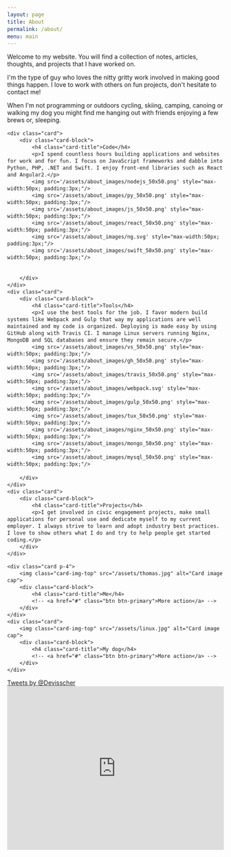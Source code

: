```yaml
---
layout: page
title: About
permalink: /about/
menu: main
---
```

Welcome to my website. You will find a collection of notes, articles, thoughts, and projects that I have worked on.

I'm the type of guy who loves the nitty gritty work involved in making good things happen. I love to work with others on fun projects, don't hesitate to contact me!

When I'm not programming or outdoors cycling, skiing, camping, canoing or walking my dog you might find me hanging out with friends enjoying a few brews or, sleeping.

<div class="card-columns">

	<div class="card">
		<div class="card-block">
			<h4 class="card-title">Code</h4>
			<p>I spend countless hours building applications and websites for work and for fun. I focus on JavaScript frameworks and dabble into Python, PHP, .NET and Swift. I enjoy front-end libraries such as React and Angular2.</p>
			<img src='/assets/about_images/nodejs_50x50.png' style="max-width:50px; padding:3px;"/>
			<img src='/assets/about_images/py_50x50.png' style="max-width:50px; padding:3px;"/>
			<img src='/assets/about_images/js_50x50.png' style="max-width:50px; padding:3px;"/>
			<img src='/assets/about_images/react_50x50.png' style="max-width:50px; padding:3px;"/>
			<img src='/assets/about_images/ng.svg' style="max-width:50px; padding:3px;"/>
			<img src='/assets/about_images/swift_50x50.png' style="max-width:50px; padding:3px;"/>

			
		</div>
	</div>
	<div class="card">
		<div class="card-block">
			<h4 class="card-title">Tools</h4>
			<p>I use the best tools for the job. I favor modern build systems like Webpack and Gulp that way my applications are well maintained and my code is organized. Deploying is made easy by using GitHub along with Travis CI. I manage Linux servers running Nginx, MongoDB and SQL databases and ensure they remain secure.</p>
			<img src='/assets/about_images/vs_50x50.png' style="max-width:50px; padding:3px;"/>
			<img src='/assets/about_images/gh_50x50.png' style="max-width:50px; padding:3px;"/>
			<img src='/assets/about_images/travis_50x50.png' style="max-width:50px; padding:3px;"/>
			<img src='/assets/about_images/webpack.svg' style="max-width:50px; padding:3px;"/>
			<img src='/assets/about_images/gulp_50x50.png' style="max-width:50px; padding:3px;"/>
			<img src='/assets/about_images/tux_50x50.png' style="max-width:50px; padding:3px;"/>
			<img src='/assets/about_images/nginx_50x50.png' style="max-width:50px; padding:3px;"/>
			<img src='/assets/about_images/mongo_50x50.png' style="max-width:50px; padding:3px;"/>
			<img src='/assets/about_images/mysql_50x50.png' style="max-width:50px; padding:3px;"/>
			
		</div>
	</div>
	<div class="card">
		<div class="card-block">
			<h4 class="card-title">Projects</h4>
			<p>I get involved in civic engagement projects, make small applications for personal use and dedicate myself to my current employer. I always strive to learn and adopt industry best practices. I love to show others what I do and try to help people get started coding.</p>
		</div>
	</div>
<!--
<div class="git-block-mobile">
	<script src="https://cdn.rawgit.com/IonicaBizau/github-calendar/gh-pages/dist/github-calendar.min.js"></script>


	<link rel="stylesheet" href="https://cdn.rawgit.com/IonicaBizau/github-calendar/gh-pages/dist/github-calendar.css"/>
	<div class="calendar">
    Loading the data just for you.
	</div>
<script>
    new GitHubCalendar(".calendar", "devisscher");
</script> 
</div>-->
	<div class="card p-4">
		<img class="card-img-top" src="/assets/thomas.jpg" alt="Card image cap">
		<div class="card-block">
			<h4 class="card-title">Me</h4>
			<!-- <a href="#" class="btn btn-primary">More action</a> -->
		</div>
	</div>
	<div class="card">
		<img class="card-img-top" src="/assets/linux.jpg" alt="Card image cap">
		<div class="card-block">
			<h4 class="card-title">My dog</h4>
			<!-- <a href="#" class="btn btn-primary">More action</a> -->
		</div>
	</div>
<div class="card">
		<a class="twitter-timeline"  href="https://twitter.com/Devisscher" data-widget-id="629034219637985280">Tweets by @Devisscher</a>
            <script>!function(d,s,id){var js,fjs=d.getElementsByTagName(s)[0],p=/^http:/.test(d.location)?'http':'https';if(!d.getElementById(id)){js=d.createElement(s);js.id=id;js.src=p+"://platform.twitter.com/widgets.js";fjs.parentNode.insertBefore(js,fjs);}}(document,"script","twitter-wjs");</script>
	</div>
<div class="card" style="border:none;">
		<iframe class="card-image-top" src="https://embed.spotify.com/?uri=spotify%3Auser%3A22znztoqtqy4ngzaptntuft7y%3Aplaylist%3A5dpvwHOdi5gXitgbyKyisQ" width="100%" height="380" frameborder="0" allowtransparency="true"></iframe>
	</div>
</div>


            